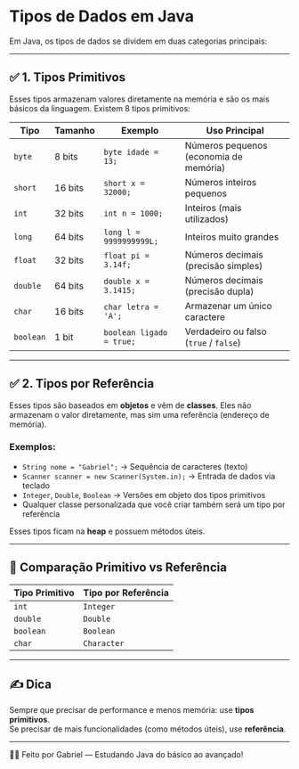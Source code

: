 # Tipos de Dados em Java

Em Java, os tipos de dados se dividem em duas categorias principais:

---

## ✅ 1. Tipos Primitivos

Esses tipos armazenam valores diretamente na memória e são os mais básicos da linguagem. Existem 8 tipos primitivos:

| Tipo      | Tamanho  | Exemplo                   | Uso Principal                        |
|-----------|----------|---------------------------|--------------------------------------|
| `byte`    | 8 bits   | `byte idade = 13;`        | Números pequenos (economia de memória) |
| `short`   | 16 bits  | `short x = 32000;`        | Números inteiros pequenos            |
| `int`     | 32 bits  | `int n = 1000;`           | Inteiros (mais utilizados)           |
| `long`    | 64 bits  | `long l = 9999999999L;`   | Inteiros muito grandes               |
| `float`   | 32 bits  | `float pi = 3.14f;`       | Números decimais (precisão simples)  |
| `double`  | 64 bits  | `double x = 3.1415;`      | Números decimais (precisão dupla)    |
| `char`    | 16 bits  | `char letra = 'A';`       | Armazenar um único caractere         |
| `boolean` | 1 bit    | `boolean ligado = true;`  | Verdadeiro ou falso (`true` / `false`) |

---

## ✅ 2. Tipos por Referência

Esses tipos são baseados em **objetos** e vêm de **classes**. Eles não armazenam o valor diretamente, mas sim uma referência (endereço de memória).

### Exemplos:

- `String nome = "Gabriel";` → Sequência de caracteres (texto)
- `Scanner scanner = new Scanner(System.in);` → Entrada de dados via teclado
- `Integer`, `Double`, `Boolean` → Versões em objeto dos tipos primitivos
- Qualquer classe personalizada que você criar também será um tipo por referência

Esses tipos ficam na **heap** e possuem métodos úteis.

---

## 🔁 Comparação Primitivo vs Referência

| Tipo Primitivo | Tipo por Referência |
|----------------|---------------------|
| `int`          | `Integer`           |
| `double`       | `Double`            |
| `boolean`      | `Boolean`           |
| `char`         | `Character`         |

---

## ✍️ Dica

Sempre que precisar de performance e menos memória: use **tipos primitivos**.  
Se precisar de mais funcionalidades (como métodos úteis), use **referência**.

---

👨‍💻 Feito por Gabriel — Estudando Java do básico ao avançado!
